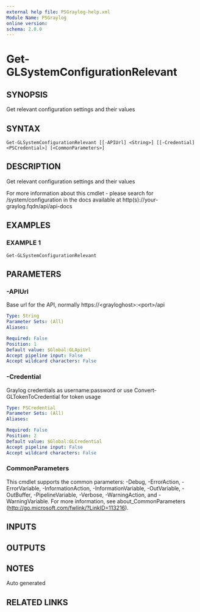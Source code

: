 ```yaml
---
external help file: PSGraylog-help.xml
Module Name: PSGraylog
online version:
schema: 2.0.0
---
```


# Get-GLSystemConfigurationRelevant

## SYNOPSIS
Get relevant configuration settings and their values

## SYNTAX

```
Get-GLSystemConfigurationRelevant [[-APIUrl] <String>] [[-Credential] <PSCredential>] [<CommonParameters>]
```

## DESCRIPTION
Get relevant configuration settings and their values


For more information about this cmdlet - please search for /system/configuration in the docs available at http(s)://your-graylog.fqdn/api/api-docs

## EXAMPLES

### EXAMPLE 1
```
Get-GLSystemConfigurationRelevant
```

## PARAMETERS

### -APIUrl
Base url for the API, normally https://\<grayloghost\>:\<port\>/api

```yaml
Type: String
Parameter Sets: (All)
Aliases:

Required: False
Position: 1
Default value: $Global:GLApiUrl
Accept pipeline input: False
Accept wildcard characters: False
```

### -Credential
Graylog credentials as username:password or use Convert-GLTokenToCredential for token usage

```yaml
Type: PSCredential
Parameter Sets: (All)
Aliases:

Required: False
Position: 2
Default value: $Global:GLCredential
Accept pipeline input: False
Accept wildcard characters: False
```

### CommonParameters
This cmdlet supports the common parameters: -Debug, -ErrorAction, -ErrorVariable, -InformationAction, -InformationVariable, -OutVariable, -OutBuffer, -PipelineVariable, -Verbose, -WarningAction, and -WarningVariable. For more information, see about_CommonParameters (http://go.microsoft.com/fwlink/?LinkID=113216).

## INPUTS

## OUTPUTS

## NOTES
Auto generated

## RELATED LINKS
